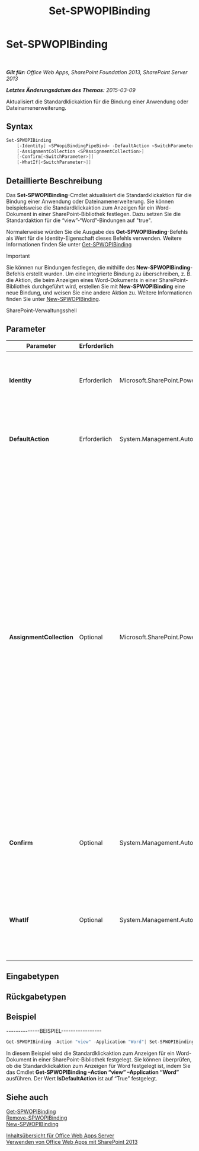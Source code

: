 ﻿---
title: Set-SPWOPIBinding
TOCTitle: Set-SPWOPIBinding
ms:assetid: e373528f-e69b-4e25-9df4-3a5f80ab64ac
ms:mtpsurl: https://technet.microsoft.com/de-de/library/JJ219454(v=office.15)
ms:contentKeyID: 49633189
ms.date: 12/22/2017
mtps_version: v=office.15
ms.translationtype: HT
---

# Set-SPWOPIBinding

 

_**Gilt für:** Office Web Apps, SharePoint Foundation 2013, SharePoint Server 2013_

_**Letztes Änderungsdatum des Themas:** 2015-03-09_

Aktualisiert die Standardklickaktion für die Bindung einer Anwendung oder Dateinamenerweiterung.

## Syntax

```PowerShell
Set-SPWOPIBinding 
    [-Identity] <SPWopiBindingPipeBind> -DefaultAction <SwitchParameter> 
    [-AssignmentCollection <SPAssignmentCollection>] 
    [-Confirm[<SwitchParameter>]] 
    [-WhatIf[<SwitchParameter>]]
```

## Detaillierte Beschreibung

Das **Set-SPWOPIBinding**-Cmdlet aktualisiert die Standardklickaktion für die Bindung einer Anwendung oder Dateinamenerweiterung. Sie können beispielsweise die Standardklickaktion zum Anzeigen für ein Word-Dokument in einer SharePoint-Bibliothek festlegen. Dazu setzen Sie die Standardaktion für die “view”-“Word”-Bindungen auf "true".

Normalerweise würden Sie die Ausgabe des **Get-SPWOPIBinding**-Befehls als Wert für die Identity-Eigenschaft dieses Befehls verwenden. Weitere Informationen finden Sie unter [Get-SPWOPIBinding](get-spwopibinding.md)


> [!IMPORTANT]
> Sie können nur Bindungen festlegen, die mithilfe des <STRONG>New-SPWOPIBinding</STRONG>-Befehls erstellt wurden. Um eine integrierte Bindung zu überschreiben, z. B. die Aktion, die beim Anzeigen eines Word-Dokuments in einer SharePoint-Bibliothek durchgeführt wird, erstellen Sie mit <STRONG>New-SPWOPIBinding</STRONG> eine neue Bindung, und weisen Sie eine andere Aktion zu. Weitere Informationen finden Sie unter <A href="new-spwopibinding.md">New-SPWOPIBinding</A>.



SharePoint-Verwaltungsshell

## Parameter


<table>
<colgroup>
<col style="width: 25%" />
<col style="width: 25%" />
<col style="width: 25%" />
<col style="width: 25%" />
</colgroup>
<thead>
<tr class="header">
<th>Parameter</th>
<th>Erforderlich</th>
<th>Typ</th>
<th>Beschreibung</th>
</tr>
</thead>
<tbody>
<tr class="odd">
<td><p><strong>Identity</strong></p></td>
<td><p>Erforderlich</p></td>
<td><p>Microsoft.SharePoint.PowerShell.SPWopiBindingPipeBind</p></td>
<td><p>Gibt die Bindung an. Normalerweise würden Sie die Ausgabe des <strong>Get-SPWOPIBinding</strong>-Befehls als Wert für die Identity-Eigenschaft verwenden.</p></td>
</tr>
<tr class="even">
<td><p><strong>DefaultAction</strong></p></td>
<td><p>Erforderlich</p></td>
<td><p>System.Management.Automation.SwitchParameter</p></td>
<td><p>Gibt an, ob die Bindung als Standardklickaktion für eine Anwendung oder eine Dateinamenerweiterung in der Bindung festgelegt werden soll.</p></td>
</tr>
<tr class="odd">
<td><p><strong>AssignmentCollection</strong></p></td>
<td><p>Optional</p></td>
<td><p>Microsoft.SharePoint.PowerShell.SPAssignmentCollection</p></td>
<td><p>Verwaltet Objekte zum Zweck der ordnungsgemäßen Beseitigung. Die Verwendung von Objekten wie beispielsweise <strong>SPWeb</strong> oder <strong>SPSite</strong> kann sehr viel Arbeitsspeicher erfordern, und für die Verwendung dieser Objekte in Windows PowerShell-Skripts muss der Arbeitsspeicher entsprechend verwaltet werden. Mit dem <strong>SPAssignment</strong>-Objekt können Sie einer Variablen Objekte zuweisen und die Objekte beseitigen, wenn sie nicht mehr benötigt werden, um Arbeitsspeicher freizugeben. Wenn die Objekte <strong>SPWeb</strong>, <strong>SPSite</strong> oder<strong>SPSiteAdministration</strong> verwendet werden, werden diese automatisch beseitigt, falls keine Zuweisungsauflistung oder kein <strong>Global</strong>-Parameter verwendet wird.</p>
<div class="alert">

> [!TIP]
> Wenn der <STRONG>Global</STRONG>-Parameter verwendet wird, sind alle Objekte im globalen Speicher enthalten. Es kann vorkommen, dass nicht genügend Arbeitsspeicher vorhanden ist, falls Objekte nicht sofort verwendet werden oder mit dem Befehl <STRONG>Stop-SPAssignment</STRONG> beseitigt werden.


</div>
<p></p></td>
</tr>
<tr class="even">
<td><p><strong>Confirm</strong></p></td>
<td><p>Optional</p></td>
<td><p>System.Management.Automation.SwitchParameter</p></td>
<td><p>Fordert Sie vor der Ausführung eines Befehls zur Bestätigung auf. Um weitere Informationen zu erhalten, geben Sie den folgenden Befehl ein: <strong>get-help about_commonparameters</strong>.</p></td>
</tr>
<tr class="odd">
<td><p><strong>WhatIf</strong></p></td>
<td><p>Optional</p></td>
<td><p>System.Management.Automation.SwitchParameter</p></td>
<td><p>Zeigt eine Meldung an, die die Auswirkung des Befehls beschreibt, anstatt den Befehl auszuführen. Um weitere Informationen zu erhalten, geben Sie den folgenden Befehl ein: <strong>get-help about_commonparameters</strong>.</p></td>
</tr>
</tbody>
</table>


## Eingabetypen

## Rückgabetypen

## Beispiel

\--------------BEISPIEL-----------------

```PowerShell
Get-SPWOPIBinding -Action "view" -Application "Word"| Set-SPWOPIBinding -DefaultAction
```

In diesem Beispiel wird die Standardklickaktion zum Anzeigen für ein Word-Dokument in einer SharePoint-Bibliothek festgelegt. Sie können überprüfen, ob die Standardklickaktion zum Anzeigen für Word festgelegt ist, indem Sie das Cmdlet **Get-SPWOPIBinding –Action “view” –Application “Word”** ausführen. Der Wert **IsDefaultAction** ist auf “True” festgelegt.

## Siehe auch


[Get-SPWOPIBinding](get-spwopibinding.md)  
[Remove-SPWOPIBinding](remove-spwopibinding.md)  
[New-SPWOPIBinding](new-spwopibinding.md)  


[Inhaltsübersicht für Office Web Apps Server](content-roadmap-for-office-web-apps-server.md)  
[Verwenden von Office Web Apps mit SharePoint 2013](use-office-web-apps-with-sharepoint-2013.md)

